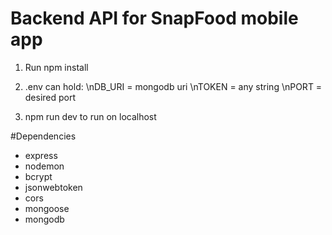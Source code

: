 # Backend API for SnapFood mobile app
1. Run npm install

2. .env can hold:
\nDB_URI = mongodb uri
\nTOKEN = any string
\nPORT = desired port

3. npm run dev to run on localhost


#Dependencies
- express
- nodemon
- bcrypt
- jsonwebtoken
- cors
- mongoose
- mongodb
